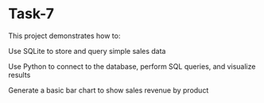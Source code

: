# Task-7
This project demonstrates how to:

Use SQLite to store and query simple sales data

Use Python to connect to the database, perform SQL queries, and visualize results

Generate a basic bar chart to show sales revenue by product
